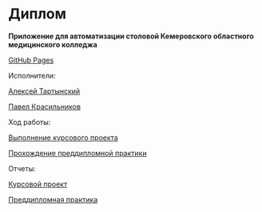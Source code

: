 # Диплом
**Приложение для автоматизации столовой Кемеровского областного медицинского колледжа**

[GitHub Pages](https://rq0.github.io/Coursach/)  

Исполнители: 

[Алексей Тартынский](https://github.com/Rq0)

[Павел Красильников](https://github.com/Pahahentikys)

Ход работы:

[Выполнение курсового проекта](https://github.com/Rq0/Coursach/blob/master/ROADMAP1.md)

[Прохождение преддипломной практики](https://github.com/Rq0/Coursach/blob/master/ROADMAP2.md)

Отчеты:

[Курсовой проект](https://github.com/Rq0/Coursach/blob/master/Отчет.docx)

[Преддипломная практика](https://github.com/Rq0/Coursach/blob/master/Preddiplomnaya_praktika_Tarynskiy_Krasilnikov.docx)
